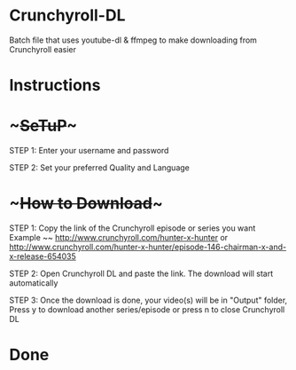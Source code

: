 # Crunchyroll-DL
Batch file that uses youtube-dl &amp; ffmpeg to make downloading from Crunchyroll easier



#   Instructions

# ~~~SeTuP~~~
												
STEP 1: Enter your username and password

STEP 2: Set your preferred Quality and Language 

# ~~~How to Download~~~

STEP 1: Copy the link of the Crunchyroll episode or series you want
Example ~~ http://www.crunchyroll.com/hunter-x-hunter or http://www.crunchyroll.com/hunter-x-hunter/episode-146-chairman-x-and-x-release-654035

STEP 2: Open Crunchyroll DL and paste the link. The download will start automatically 

STEP 3: Once the download is done, your video(s) will be in "Output" folder, Press y to download another series/episode or press n to close Crunchyroll DL


# Done



 
